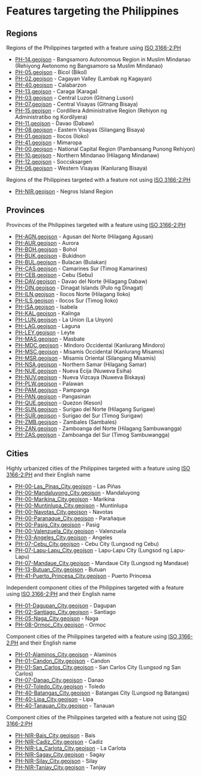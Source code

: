 # Features targeting the Philippines

## Regions
Regions of the Philippines targeted with a feature using [ISO 3166-2:PH](https://en.wikipedia.org/wiki/ISO_3166-2:PH)
- [PH-14.geojson](https://location-conflation.com/?locationSet=%7B%22include%22%3A%5B%22ph-14.geojson%22%5D%7D&referrer=nsi) - Bangsamoro Autonomous Region in Muslim Mindanao (Rehiyong Awtonomo ng Bangsamoro sa Muslim Mindanao)
- [PH-05.geojson](https://location-conflation.com/?locationSet=%7B%22include%22%3A%5B%22ph-05.geojson%22%5D%7D&referrer=nsi) - Bicol (Bikol)
- [PH-02.geojson](https://location-conflation.com/?locationSet=%7B%22include%22%3A%5B%22ph-02.geojson%22%5D%7D&referrer=nsi) - Cagayan Valley (Lambak ng Kagayan)
- [PH-40.geojson](https://location-conflation.com/?locationSet=%7B%22include%22%3A%5B%22ph-40.geojson%22%5D%7D&referrer=nsi) - Calabarzon
- [PH-13.geojson](https://location-conflation.com/?locationSet=%7B%22include%22%3A%5B%22ph-13.geojson%22%5D%7D&referrer=nsi) - Caraga (Karaga)
- [PH-03.geojson](https://location-conflation.com/?locationSet=%7B%22include%22%3A%5B%22ph-03.geojson%22%5D%7D&referrer=nsi) - Central Luzon (Gitnang Luson)
- [PH-07.geojson](https://location-conflation.com/?locationSet=%7B%22include%22%3A%5B%22ph-07.geojson%22%5D%7D&referrer=nsi) - Central Visayas (Gitnang Bisaya)
- [PH-15.geojson](https://location-conflation.com/?locationSet=%7B%22include%22%3A%5B%22ph-15.geojson%22%5D%7D&referrer=nsi) - Cordillera Administrative Region (Rehiyon ng Administratibo ng Kordilyera)
- [PH-11.geojson](https://location-conflation.com/?locationSet=%7B%22include%22%3A%5B%22ph-11.geojson%22%5D%7D&referrer=nsi) - Davao (Dabaw)
- [PH-08.geojson](https://location-conflation.com/?locationSet=%7B%22include%22%3A%5B%22ph-08.geojson%22%5D%7D&referrer=nsi) - Eastern Visayas (Silangang Bisaya)
- [PH-01.geojson](https://location-conflation.com/?locationSet=%7B%22include%22%3A%5B%22ph-01.geojson%22%5D%7D&referrer=nsi) - Ilocos (Iloko)
- [PH-41.geojson](https://location-conflation.com/?locationSet=%7B%22include%22%3A%5B%22ph-41.geojson%22%5D%7D&referrer=nsi) - Mimaropa
- [PH-00.geojson](https://location-conflation.com/?locationSet=%7B%22include%22%3A%5B%22ph-00.geojson%22%5D%7D&referrer=nsi) - National Capital Region (Pambansang Punong Rehiyon)
- [PH-10.geojson](https://location-conflation.com/?locationSet=%7B%22include%22%3A%5B%22ph-10.geojson%22%5D%7D&referrer=nsi) - Northern Mindanao (Hilagang Mindanaw)
- [PH-12.geojson](https://location-conflation.com/?locationSet=%7B%22include%22%3A%5B%22ph-12.geojson%22%5D%7D&referrer=nsi) - Soccsksargen
- [PH-06.geojson](https://location-conflation.com/?locationSet=%7B%22include%22%3A%5B%22ph-06.geojson%22%5D%7D&referrer=nsi) - Western Visayas (Kanlurang Bisaya)

Regions of the Philippines targeted with a feature not using [ISO 3166-2:PH](https://en.wikipedia.org/wiki/ISO_3166-2:PH)
- [PH-NIR.geojson](https://location-conflation.com/?locationSet=%7B%22include%22%3A%5B%22ph-nir.geojson%22%5D%7D&referrer=nsi) - Negros Island Region

## Provinces
Provinces of the Philippines targeted with a feature using [ISO 3166-2:PH](https://en.wikipedia.org/wiki/ISO_3166-2:PH)
- [PH-AGN.geojson](https://location-conflation.com/?locationSet=%7B%22include%22%3A%5B%22ph-agn.geojson%22%5D%7D&referrer=nsi) - Agusan del Norte (Hilagang Agusan)
- [PH-AUR.geojson](https://location-conflation.com/?locationSet=%7B%22include%22%3A%5B%22ph-aur.geojson%22%5D%7D&referrer=nsi) - Aurora
- [PH-BOH.geojson](https://location-conflation.com/?locationSet=%7B%22include%22%3A%5B%22ph-boh.geojson%22%5D%7D&referrer=nsi) - Bohol
- [PH-BUK.geojson](https://location-conflation.com/?locationSet=%7B%22include%22%3A%5B%22ph-buk.geojson%22%5D%7D&referrer=nsi) - Bukidnon
- [PH-BUL.geojson](https://location-conflation.com/?locationSet=%7B%22include%22%3A%5B%22ph-bul.geojson%22%5D%7D&referrer=nsi) - Bulacan (Bulakan)
- [PH-CAS.geojson](https://location-conflation.com/?locationSet=%7B%22include%22%3A%5B%22ph-cas.geojson%22%5D%7D&referrer=nsi) - Camarines Sur (Timog Kamarines)
- [PH-CEB.geojson](https://location-conflation.com/?locationSet=%7B%22include%22%3A%5B%22ph-ceb.geojson%22%5D%7D&referrer=nsi) - Cebu (Sebu)
- [PH-DAV.geojson](https://location-conflation.com/?locationSet=%7B%22include%22%3A%5B%22ph-dav.geojson%22%5D%7D&referrer=nsi) - Davao del Norte (Hilagang Dabaw)
- [PH-DIN.geojson](https://location-conflation.com/?locationSet=%7B%22include%22%3A%5B%22ph-din.geojson%22%5D%7D&referrer=nsi) - Dinagat Islands (Pulo ng Dinagat)
- [PH-ILN.geojson](https://location-conflation.com/?locationSet=%7B%22include%22%3A%5B%22ph-iln.geojson%22%5D%7D&referrer=nsi) - Ilocos Norte (Hilagang Iloko)
- [PH-ILS.geojson](https://location-conflation.com/?locationSet=%7B%22include%22%3A%5B%22ph-ils.geojson%22%5D%7D&referrer=nsi) - Ilocos Sur (Timog Iloko)
- [PH-ISA.geojson](https://location-conflation.com/?locationSet=%7B%22include%22%3A%5B%22ph-isa.geojson%22%5D%7D&referrer=nsi) - Isabela
- [PH-KAL.geojson](https://location-conflation.com/?locationSet=%7B%22include%22%3A%5B%22ph-kal.geojson%22%5D%7D&referrer=nsi) - Kalinga
- [PH-LUN.geojson](https://location-conflation.com/?locationSet=%7B%22include%22%3A%5B%22ph-lun.geojson%22%5D%7D&referrer=nsi) - La Union (La Unyon)
- [PH-LAG.geojson](https://location-conflation.com/?locationSet=%7B%22include%22%3A%5B%22ph-lag.geojson%22%5D%7D&referrer=nsi) - Laguna
- [PH-LEY.geojson](https://location-conflation.com/?locationSet=%7B%22include%22%3A%5B%22ph-ley.geojson%22%5D%7D&referrer=nsi) - Leyte
- [PH-MAS.geojson](https://location-conflation.com/?locationSet=%7B%22include%22%3A%5B%22ph-mas.geojson%22%5D%7D&referrer=nsi) - Masbate
- [PH-MDC.geojson](https://location-conflation.com/?locationSet=%7B%22include%22%3A%5B%22ph-mdc.geojson%22%5D%7D&referrer=nsi) - Mindoro Occidental (Kanlurang Mindoro)
- [PH-MSC.geojson](https://location-conflation.com/?locationSet=%7B%22include%22%3A%5B%22ph-msc.geojson%22%5D%7D&referrer=nsi) - Misamis Occidental (Kanlurang Misamis)
- [PH-MSR.geojson](https://location-conflation.com/?locationSet=%7B%22include%22%3A%5B%22ph-msr.geojson%22%5D%7D&referrer=nsi) - Misamis Oriental (Silangang Misamis)
- [PH-NSA.geojson](https://location-conflation.com/?locationSet=%7B%22include%22%3A%5B%22ph-nsa.geojson%22%5D%7D&referrer=nsi) - Northern Samar (Hilagang Samar)
- [PH-NUE.geojson](https://location-conflation.com/?locationSet=%7B%22include%22%3A%5B%22ph-nue.geojson%22%5D%7D&referrer=nsi) - Nueva Ecija (Nuweva Esiha)
- [PH-NUV.geojson](https://location-conflation.com/?locationSet=%7B%22include%22%3A%5B%22ph-nuv.geojson%22%5D%7D&referrer=nsi) - Nueva Vizcaya (Nuweva Biskaya)
- [PH-PLW.geojson](https://location-conflation.com/?locationSet=%7B%22include%22%3A%5B%22ph-plw.geojson%22%5D%7D&referrer=nsi) - Palawan
- [PH-PAM.geojson](https://location-conflation.com/?locationSet=%7B%22include%22%3A%5B%22ph-pam.geojson%22%5D%7D&referrer=nsi) - Pampanga
- [PH-PAN.geojson](https://location-conflation.com/?locationSet=%7B%22include%22%3A%5B%22ph-pan.geojson%22%5D%7D&referrer=nsi) - Pangasinan
- [PH-QUE.geojson](https://location-conflation.com/?locationSet=%7B%22include%22%3A%5B%22ph-que.geojson%22%5D%7D&referrer=nsi) - Quezon (Keson)
- [PH-SUN.geojson](https://location-conflation.com/?locationSet=%7B%22include%22%3A%5B%22ph-sun.geojson%22%5D%7D&referrer=nsi) - Surigao del Norte (Hilagang Surigaw)
- [PH-SUR.geojson](https://location-conflation.com/?locationSet=%7B%22include%22%3A%5B%22ph-sur.geojson%22%5D%7D&referrer=nsi) - Surigao del Sur (Timog Surigaw)
- [PH-ZMB.geojson](https://location-conflation.com/?locationSet=%7B%22include%22%3A%5B%22ph-zmb.geojson%22%5D%7D&referrer=nsi) - Zambales (Sambales)
- [PH-ZAN.geojson](https://location-conflation.com/?locationSet=%7B%22include%22%3A%5B%22ph-zan.geojson%22%5D%7D&referrer=nsi) - Zamboanga del Norte (Hilagang Sambuwangga)
- [PH-ZAS.geojson](https://location-conflation.com/?locationSet=%7B%22include%22%3A%5B%22ph-zas.geojson%22%5D%7D&referrer=nsi) - Zamboanga del Sur (Timog Sambuwangga)

## Cities
Highly urbanized cities of the Philippines targeted with a feature using [ISO 3166-2:PH](https://en.wikipedia.org/wiki/ISO_3166-2:PH) and their English name
- [PH-00-Las_Pinas_City.geojson](https://location-conflation.com/?locationSet=%7B%22include%22%3A%5B%22ph-00-las_pinas_city.geojson%22%5D%7D&referrer=nsi) - Las Piñas
- [PH-00-Mandaluyong_City.geojson](https://location-conflation.com/?locationSet=%7B%22include%22%3A%5B%22ph-00-mandaluyong_city.geojson%22%5D%7D&referrer=nsi) - Mandaluyong
- [PH-00-Marikina_City.geojson](https://location-conflation.com/?locationSet=%7B%22include%22%3A%5B%22ph-00-marikina_city.geojson%22%5D%7D&referrer=nsi) - Marikina
- [PH-00-Muntinlupa_City.geojson](https://location-conflation.com/?locationSet=%7B%22include%22%3A%5B%22ph-00-muntinlupa_city.geojson%22%5D%7D&referrer=nsi) - Muntinlupa
- [PH-00-Navotas_City.geojson](https://location-conflation.com/?locationSet=%7B%22include%22%3A%5B%22ph-00-navotas_city.geojson%22%5D%7D&referrer=nsi) - Navotas
- [PH-00-Paranaque_City.geojson](https://location-conflation.com/?locationSet=%7B%22include%22%3A%5B%22ph-00-paranaque_city.geojson%22%5D%7D&referrer=nsi) - Parañaque
- [PH-00-Pasig_City.geojson](https://location-conflation.com/?locationSet=%7B%22include%22%3A%5B%22ph-00-pasig_city.geojson%22%5D%7D&referrer=nsi) - Pasig
- [PH-00-Valenzuela_City.geojson](https://location-conflation.com/?locationSet=%7B%22include%22%3A%5B%22ph-00-valenzuela_city.geojson%22%5D%7D&referrer=nsi) - Valenzuela
- [PH-03-Angeles_City.geojson](https://location-conflation.com/?locationSet=%7B%22include%22%3A%5B%22ph-03-angeles_city.geojson%22%5D%7D&referrer=nsi) - Angeles
- [PH-07-Cebu_City.geojson](https://location-conflation.com/?locationSet=%7B%22include%22%3A%5B%22ph-07-cebu_city.geojson%22%5D%7D&referrer=nsi) - Cebu City (Lungsod ng Cebu)
- [PH-07-Lapu-Lapu_City.geojson](https://location-conflation.com/?locationSet=%7B%22include%22%3A%5B%22ph-07-lapu-lapu_city.geojson%22%5D%7D&referrer=nsi) - Lapu-Lapu City (Lungsod ng Lapu-Lapu)
- [PH-07-Mandaue_City.geojson](https://location-conflation.com/?locationSet=%7B%22include%22%3A%5B%22ph-07-mandaue_city.geojson%22%5D%7D&referrer=nsi) - Mandaue City (Lungsod ng Mandaue)
- [PH-13-Butuan_City.geojson](https://location-conflation.com/?locationSet=%7B%22include%22%3A%5B%22ph-13-butuan_city.geojson%22%5D%7D&referrer=nsi) - Butuan
- [PH-41-Puerto_Princesa_City.geojson](https://location-conflation.com/?locationSet=%7B%22include%22%3A%5B%22ph-41-puerto_princesa_city.geojson%22%5D%7D&referrer=nsi) - Puerto Princesa

Independent component cities of the Philippines targeted with a feature using [ISO 3166-2:PH](https://en.wikipedia.org/wiki/ISO_3166-2:PH) and their English name
- [PH-01-Dagupan_City.geojson](https://location-conflation.com/?locationSet=%7B%22include%22%3A%5B%22ph-01-dagupan_city.geojson%22%5D%7D&referrer=nsi) - Dagupan
- [PH-02-Santiago_City.geojson](https://location-conflation.com/?locationSet=%7B%22include%22%3A%5B%22ph-02-santiago_city.geojson%22%5D%7D&referrer=nsi) - Santiago
- [PH-05-Naga_City.geojson](https://location-conflation.com/?locationSet=%7B%22include%22%3A%5B%22ph-05-naga_city.geojson%22%5D%7D&referrer=nsi) - Naga
- [PH-08-Ormoc_City.geojson](https://location-conflation.com/?locationSet=%7B%22include%22%3A%5B%22ph-08-ormoc_city.geojson%22%5D%7D&referrer=nsi) - Ormoc

Component cities of the Philippines targeted with a feature using [ISO 3166-2:PH](https://en.wikipedia.org/wiki/ISO_3166-2:PH) and their English name
- [PH-01-Alaminos_City.geojson](https://location-conflation.com/?locationSet=%7B%22include%22%3A%5B%22ph-01-alaminos_city.geojson%22%5D%7D&referrer=nsi) - Alaminos
- [PH-01-Candon_City.geojson](https://location-conflation.com/?locationSet=%7B%22include%22%3A%5B%22ph-01-candon_city.geojson%22%5D%7D&referrer=nsi) - Candon
- [PH-01-San_Carlos_City.geojson](https://location-conflation.com/?locationSet=%7B%22include%22%3A%5B%22ph-01-san_carlos_city.geojson%22%5D%7D&referrer=nsi) - San Carlos City (Lungsod ng San Carlos)
- [PH-07-Danao_City.geojson](https://location-conflation.com/?locationSet=%7B%22include%22%3A%5B%22ph-07-danao_city.geojson%22%5D%7D&referrer=nsi) - Danao
- [PH-07-Toledo_City.geojson](https://location-conflation.com/?locationSet=%7B%22include%22%3A%5B%22ph-07-toledo_city.geojson%22%5D%7D&referrer=nsi) - Toledo
- [PH-40-Batangas_City.geojson](https://location-conflation.com/?locationSet=%7B%22include%22%3A%5B%22ph-40-batangas_city.geojson%22%5D%7D&referrer=nsi) - Batangas City (Lungsod ng Batangas)
- [PH-40-Lipa_City.geojson](https://location-conflation.com/?locationSet=%7B%22include%22%3A%5B%22ph-40-lipa_city.geojson%22%5D%7D&referrer=nsi) - Lipa
- [PH-40-Tanauan_City.geojson](https://location-conflation.com/?locationSet=%7B%22include%22%3A%5B%22ph-40-tanauan_city.geojson%22%5D%7D&referrer=nsi) - Tanauan

Component cities of the Philippines targeted with a feature not using [ISO 3166-2:PH](https://en.wikipedia.org/wiki/ISO_3166-2:PH)
- [PH-NIR-Bais_City.geojson](https://location-conflation.com/?locationSet=%7B%22include%22%3A%5B%22ph-nir-bais_city.geojson%22%5D%7D&referrer=nsi) - Bais
- [PH-NIR-Cadiz_City.geojson](https://location-conflation.com/?locationSet=%7B%22include%22%3A%5B%22ph-nir-cadiz_city.geojson%22%5D%7D&referrer=nsi) - Cadiz
- [PH-NIR-La_Carlota_City.geojson](https://location-conflation.com/?locationSet=%7B%22include%22%3A%5B%22ph-nir-la_carlota_city.geojson%22%5D%7D&referrer=nsi) - La Carlota
- [PH-NIR-Sagay_City.geojson](https://location-conflation.com/?locationSet=%7B%22include%22%3A%5B%22ph-nir-sagay_city.geojson%22%5D%7D&referrer=nsi) - Sagay
- [PH-NIR-Silay_City.geojson](https://location-conflation.com/?locationSet=%7B%22include%22%3A%5B%22ph-nir-silay_city.geojson%22%5D%7D&referrer=nsi) - Silay
- [PH-NIR-Tanjay_City.geojson](https://location-conflation.com/?locationSet=%7B%22include%22%3A%5B%22ph-nir-tanjay_city.geojson%22%5D%7D&referrer=nsi) - Tanjay
